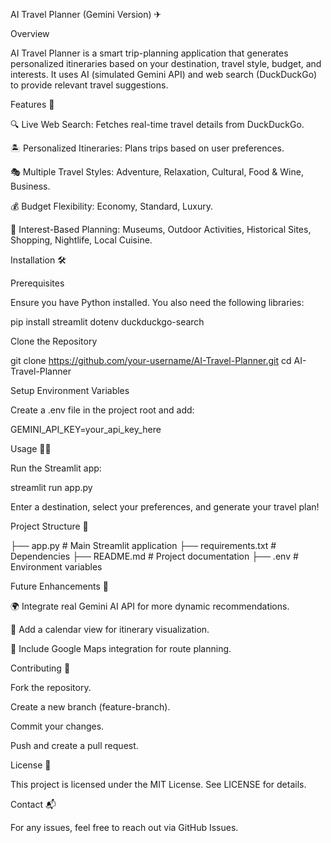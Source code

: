 AI Travel Planner (Gemini Version) ✈

Overview

AI Travel Planner is a smart trip-planning application that generates personalized itineraries based on your destination, travel style, budget, and interests. It uses AI (simulated Gemini API) and web search (DuckDuckGo) to provide relevant travel suggestions.

Features 🚀

🔍 Live Web Search: Fetches real-time travel details from DuckDuckGo.

🏝 Personalized Itineraries: Plans trips based on user preferences.

🎭 Multiple Travel Styles: Adventure, Relaxation, Cultural, Food & Wine, Business.

💰 Budget Flexibility: Economy, Standard, Luxury.

🎯 Interest-Based Planning: Museums, Outdoor Activities, Historical Sites, Shopping, Nightlife, Local Cuisine.

Installation 🛠

Prerequisites

Ensure you have Python installed. You also need the following libraries:

pip install streamlit dotenv duckduckgo-search

Clone the Repository

git clone https://github.com/your-username/AI-Travel-Planner.git
cd AI-Travel-Planner

Setup Environment Variables

Create a .env file in the project root and add:

GEMINI_API_KEY=your_api_key_here

Usage 🏃‍♂️

Run the Streamlit app:

streamlit run app.py

Enter a destination, select your preferences, and generate your travel plan!

Project Structure 📁

├── app.py              # Main Streamlit application
├── requirements.txt    # Dependencies
├── README.md           # Project documentation
├── .env                # Environment variables

Future Enhancements 🔮

🌍 Integrate real Gemini AI API for more dynamic recommendations.

📅 Add a calendar view for itinerary visualization.

📍 Include Google Maps integration for route planning.

Contributing 🤝

Fork the repository.

Create a new branch (feature-branch).

Commit your changes.

Push and create a pull request.

License 📜

This project is licensed under the MIT License. See LICENSE for details.

Contact 📬

For any issues, feel free to reach out via GitHub Issues.

